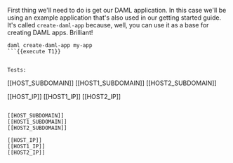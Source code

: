 First thing we'll need to do is get our DAML application. In this case we'll be using an example application that's also used in our getting started guide. It's called `create-daml-app` because, well, you can use it as a base for creating DAML apps. Brilliant!

```
daml create-daml-app my-app
```{{execute T1}}


Tests:

```
[[HOST_SUBDOMAIN]]
[[HOST1_SUBDOMAIN]]
[[HOST2_SUBDOMAIN]]

[[HOST_IP]]
[[HOST1_IP]]
[[HOST2_IP]]
```

[[HOST_SUBDOMAIN]]
[[HOST1_SUBDOMAIN]]
[[HOST2_SUBDOMAIN]]

[[HOST_IP]]
[[HOST1_IP]]
[[HOST2_IP]]